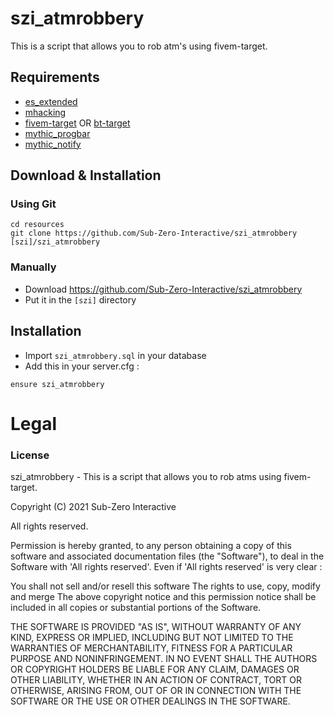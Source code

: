 # szi_atmrobbery
This is a script that allows you to rob atm's using fivem-target.

## Requirements
- [es_extended](https://github.com/esx-framework/es_extended/tree/legacy)
- [mhacking](https://github.com/GHMatti/FiveM-Scripts/tree/master/mhacking)
- [fivem-target](https://github.com/meta-hub/fivem-target) OR [bt-target](https://github.com/brentN5/bt-target)
- [mythic_progbar](https://github.com/HalCroves/mythic_progbar)
- [mythic_notify](https://github.com/JayMontana36/mythic_notify)

## Download & Installation

### Using Git
```
cd resources
git clone https://github.com/Sub-Zero-Interactive/szi_atmrobbery [szi]/szi_atmrobbery
```

### Manually
- Download https://github.com/Sub-Zero-Interactive/szi_atmrobbery
- Put it in the `[szi]` directory


## Installation
- Import `szi_atmrobbery.sql` in your database
- Add this in your server.cfg :

```
ensure szi_atmrobbery
```

# Legal
### License
szi_atmrobbery - This is a script that allows you to rob atms using fivem-target.

Copyright (C) 2021 Sub-Zero Interactive

All rights reserved.

Permission is hereby granted, to any person obtaining a copy
of this software and associated documentation files (the "Software"), to deal
in the Software with 'All rights reserved'. Even if 'All rights reserved' is very clear :

  You shall not sell and/or resell this software
  The rights to use, copy, modify and merge
  The above copyright notice and this permission notice shall be included in all copies or substantial portions of the Software.

THE SOFTWARE IS PROVIDED "AS IS", WITHOUT WARRANTY OF ANY KIND, EXPRESS OR
IMPLIED, INCLUDING BUT NOT LIMITED TO THE WARRANTIES OF MERCHANTABILITY,
FITNESS FOR A PARTICULAR PURPOSE AND NONINFRINGEMENT. IN NO EVENT SHALL THE
AUTHORS OR COPYRIGHT HOLDERS BE LIABLE FOR ANY CLAIM, DAMAGES OR OTHER
LIABILITY, WHETHER IN AN ACTION OF CONTRACT, TORT OR OTHERWISE, ARISING FROM,
OUT OF OR IN CONNECTION WITH THE SOFTWARE OR THE USE OR OTHER DEALINGS IN THE
SOFTWARE.
